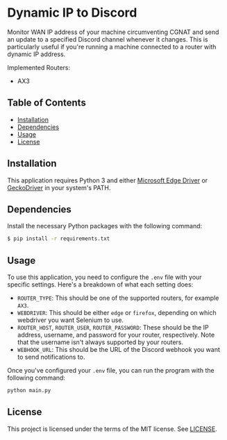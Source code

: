# Dynamic IP to Discord

Monitor WAN IP address of your machine circumventing CGNAT and send an update to a specified Discord channel whenever it changes. This is particularly useful if you're running a machine connected to a router with dynamic IP address.

Implemented Routers:

* AX3

## Table of Contents

- [Installation](#installation)
- [Dependencies](#dependencies)
- [Usage](#usage)
- [License](#license)

## Installation

This application requires Python 3 and either [Microsoft Edge Driver](https://developer.microsoft.com/en-us/microsoft-edge/tools/webdriver/) or [GeckoDriver](https://github.com/mozilla/geckodriver/releases) in your system's PATH.

## Dependencies

Install the necessary Python packages with the following command:

```bash
$ pip install -r requirements.txt
```

## Usage

To use this application, you need to configure the `.env` file with your specific settings. Here's a breakdown of what each setting does:

- `ROUTER_TYPE`: This should be one of the supported routers, for example `AX3`.
- `WEBDRIVER`: This should be either `edge` or `firefox`, depending on which webdriver you want Selenium to use.
- `ROUTER_HOST`, `ROUTER_USER`, `ROUTER_PASSWORD`: These should be the IP address, username, and password for your router, respectively. Note that the username isn't always supported by your routers.
- `WEBHOOK_URL`: This should be the URL of the Discord webhook you want to send notifications to.

Once you've configured your `.env` file, you can run the program with the following command:

```bash
python main.py
```

## License

This project is licensed under the terms of the MIT license. See [LICENSE](./LICENSE).